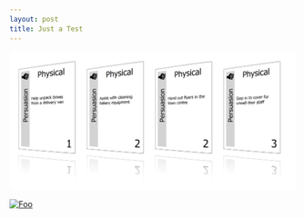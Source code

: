 ```yaml
---
layout: post
title: Just a Test
---
```



[![Showcase](/img/showcase.png)](/img/showcase.png)

[![Foo](http://www.google.com.au/images/nav_logo7.png)](http://google.com.au/)
